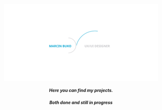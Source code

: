 <img src="./MBD/Bg_alpha.svg">

<h5 align="center">Here you can find my projects.</h5>
<h5 align="center">Both done and still in progress</h5>
